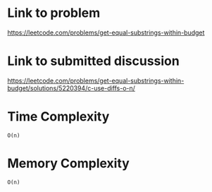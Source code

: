# Link to problem
https://leetcode.com/problems/get-equal-substrings-within-budget

# Link to submitted discussion
https://leetcode.com/problems/get-equal-substrings-within-budget/solutions/5220394/c-use-diffs-o-n/

# Time Complexity
`O(n)`

# Memory Complexity
`O(n)`
